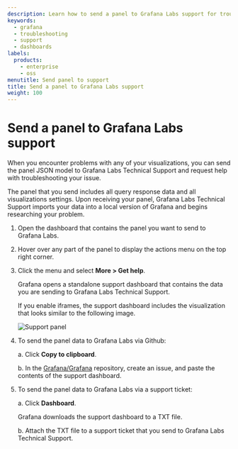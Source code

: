 ```yaml
---
description: Learn how to send a panel to Grafana Labs support for troubleshooting
keywords:
  - grafana
  - troubleshooting
  - support
  - dashboards
labels:
  products:
    - enterprise
    - oss
menutitle: Send panel to support
title: Send a panel to Grafana Labs support
weight: 100
---
```


# Send a panel to Grafana Labs support

When you encounter problems with any of your visualizations, you can send the panel JSON model to Grafana Labs Technical Support and request help with troubleshooting your issue.

The panel that you send includes all query response data and all visualizations settings. Upon receiving your panel, Grafana Labs Technical Support imports your data into a local version of Grafana and begins researching your problem.

1. Open the dashboard that contains the panel you want to send to Grafana Labs.

1. Hover over any part of the panel to display the actions menu on the top right corner.

1. Click the menu and select **More > Get help**.

   Grafana opens a standalone support dashboard that contains the data you are sending to Grafana Labs Technical Support.

   If you enable iframes, the support dashboard includes the visualization that looks similar to the following image.

   ![Support panel](/static/img/docs/troubleshooting/grafana-support-panel.png)

1. To send the panel data to Grafana Labs via Github:

   a. Click **Copy to clipboard**.

   b. In the [Grafana/Grafana](https://github.com/grafana/grafana) repository, create an issue, and paste the contents of the support dashboard.

1. To send the panel data to Grafana Labs via a support ticket:

   a. Click **Dashboard**.

   Grafana downloads the support dashboard to a TXT file.

   b. Attach the TXT file to a support ticket that you send to Grafana Labs Technical Support.
